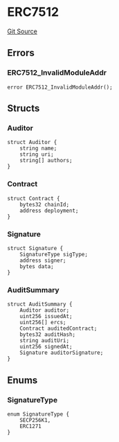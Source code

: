 # ERC7512
[Git Source](https://github.com/rhinestonewtf/registry/blob/350cdd9001705a91cd42a82c8ee3e0cd055714e5/src/external/examples/ERC7512Schema.sol)


## Errors
### ERC7512_InvalidModuleAddr

```solidity
error ERC7512_InvalidModuleAddr();
```

## Structs
### Auditor

```solidity
struct Auditor {
    string name;
    string uri;
    string[] authors;
}
```

### Contract

```solidity
struct Contract {
    bytes32 chainId;
    address deployment;
}
```

### Signature

```solidity
struct Signature {
    SignatureType sigType;
    address signer;
    bytes data;
}
```

### AuditSummary

```solidity
struct AuditSummary {
    Auditor auditor;
    uint256 issuedAt;
    uint256[] ercs;
    Contract auditedContract;
    bytes32 auditHash;
    string auditUri;
    uint256 signedAt;
    Signature auditorSignature;
}
```

## Enums
### SignatureType

```solidity
enum SignatureType {
    SECP256K1,
    ERC1271
}
```

